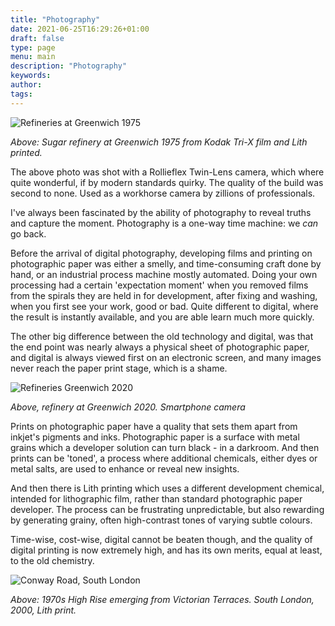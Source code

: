 ```yaml
---
title: "Photography"
date: 2021-06-25T16:29:26+01:00
draft: false 
type: page
menu: main
description: "Photography"
keywords:
author: 
tags: 
---
```


![Refineries at Greenwich 1975](/img/thames1975.jpg)

*Above: Sugar refinery at Greenwich 1975 from Kodak Tri-X film and Lith printed.*

The above photo was shot with a Rollieflex Twin-Lens camera, which where quite wonderful, if by modern standards quirky. The quality of the build was second to none. Used as a workhorse camera by zillions of professionals.

I've always been fascinated by the ability of photography to reveal truths and capture the moment. Photography is a one-way time machine: we *can* go back. 

Before the arrival of digital photography, developing films and printing on photographic paper was either a smelly, and time-consuming craft done by hand, or an industrial process machine mostly automated. Doing your own processing had a certain 'expectation moment' when you removed films from the spirals they are held in for development, after fixing and washing, when you first see your work, good or bad. Quite different to digital, where the result is instantly available, and you are able learn much more quickly.

The other big difference between the old technology and digital, was that the end point was nearly always a physical sheet of photographic paper, and digital is always viewed first on an electronic screen, and many images never reach the paper print stage, which is a shame.

![Refineries Greenwich 2020](/img/sugarworks2020.jpg)

*Above, refinery at Greenwich 2020. Smartphone camera*

Prints on photographic paper have a quality that sets them apart from inkjet's pigments and inks. Photographic paper is a surface with metal grains which a developer solution can turn black - in a darkroom. And then prints can be 'toned', a process where additional chemicals, either dyes or metal salts, are used to enhance or reveal new insights. 

And then there is Lith printing which uses a different development chemical, intended for lithographic film, rather than standard photographic paper developer. The process can be frustrating unpredictable, but also rewarding by generating grainy, often high-contrast tones of varying subtle colours.

Time-wise, cost-wise, digital cannot be beaten though, and the quality of digital printing is now extremely high, and has its own merits, equal at least, to the old chemistry.

![Conway Road, South London](/img/conwayroad2000.jpg)

*Above: 1970s High Rise emerging from Victorian Terraces. South London, 2000, Lith print.*


